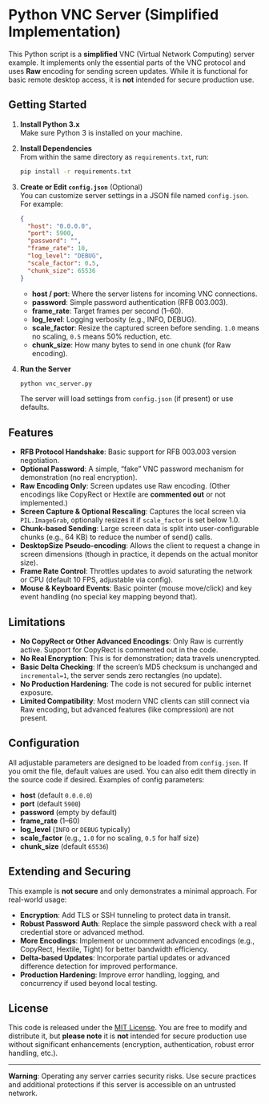 # Python VNC Server (Simplified Implementation)

This Python script is a **simplified** VNC (Virtual Network Computing) server example. It implements only the essential parts of the VNC protocol and uses **Raw** encoding for sending screen updates. While it is functional for basic remote desktop access, it is **not** intended for secure production use.

## Getting Started

1. **Install Python 3.x**  
   Make sure Python 3 is installed on your machine.

2. **Install Dependencies**  
   From within the same directory as `requirements.txt`, run:
   ```bash
   pip install -r requirements.txt
   ```

3. **Create or Edit `config.json`** (Optional)  
   You can customize server settings in a JSON file named `config.json`. For example:
   ```json
   {
     "host": "0.0.0.0",
     "port": 5900,
     "password": "",
     "frame_rate": 10,
     "log_level": "DEBUG",
     "scale_factor": 0.5,
     "chunk_size": 65536
   }
   ```
   - **host / port**: Where the server listens for incoming VNC connections.  
   - **password**: Simple password authentication (RFB 003.003).  
   - **frame_rate**: Target frames per second (1–60).  
   - **log_level**: Logging verbosity (e.g., INFO, DEBUG).  
   - **scale_factor**: Resize the captured screen before sending. `1.0` means no scaling, `0.5` means 50% reduction, etc.  
   - **chunk_size**: How many bytes to send in one chunk (for Raw encoding).  

4. **Run the Server**  
   ```bash
   python vnc_server.py
   ```
   The server will load settings from `config.json` (if present) or use defaults.

## Features

- **RFB Protocol Handshake**: Basic support for RFB 003.003 version negotiation.
- **Optional Password**: A simple, “fake” VNC password mechanism for demonstration (no real encryption).
- **Raw Encoding Only**: Screen updates use Raw encoding. (Other encodings like CopyRect or Hextile are **commented out** or not implemented.)
- **Screen Capture & Optional Rescaling**: Captures the local screen via `PIL.ImageGrab`, optionally resizes it if `scale_factor` is set below 1.0.
- **Chunk-based Sending**: Large screen data is split into user-configurable chunks (e.g., 64 KB) to reduce the number of send() calls.
- **DesktopSize Pseudo-encoding**: Allows the client to request a change in screen dimensions (though in practice, it depends on the actual monitor size).
- **Frame Rate Control**: Throttles updates to avoid saturating the network or CPU (default 10 FPS, adjustable via config).
- **Mouse & Keyboard Events**: Basic pointer (mouse move/click) and key event handling (no special key mapping beyond that).

## Limitations

- **No CopyRect or Other Advanced Encodings**: Only Raw is currently active. Support for CopyRect is commented out in the code.
- **No Real Encryption**: This is for demonstration; data travels unencrypted.
- **Basic Delta Checking**: If the screen’s MD5 checksum is unchanged and `incremental=1`, the server sends zero rectangles (no update).
- **No Production Hardening**: The code is not secured for public internet exposure.
- **Limited Compatibility**: Most modern VNC clients can still connect via Raw encoding, but advanced features (like compression) are not present.

## Configuration

All adjustable parameters are designed to be loaded from `config.json`. If you omit the file, default values are used. You can also edit them directly in the source code if desired. Examples of config parameters:

- **host** (default `0.0.0.0`)
- **port** (default `5900`)
- **password** (empty by default)
- **frame_rate** (1–60)
- **log_level** (`INFO` or `DEBUG` typically)
- **scale_factor** (e.g., `1.0` for no scaling, `0.5` for half size)
- **chunk_size** (default `65536`)

## Extending and Securing

This example is **not secure** and only demonstrates a minimal approach. For real-world usage:

- **Encryption**: Add TLS or SSH tunneling to protect data in transit.
- **Robust Password Auth**: Replace the simple password check with a real credential store or advanced method.
- **More Encodings**: Implement or uncomment advanced encodings (e.g., CopyRect, Hextile, Tight) for better bandwidth efficiency.
- **Delta-based Updates**: Incorporate partial updates or advanced difference detection for improved performance.
- **Production Hardening**: Improve error handling, logging, and concurrency if used beyond local testing.

## License

This code is released under the [MIT License](LICENSE). You are free to modify and distribute it, but **please note** it is **not** intended for secure production use without significant enhancements (encryption, authentication, robust error handling, etc.).

---
**Warning**: Operating any server carries security risks. Use secure practices and additional protections if this server is accessible on an untrusted network.